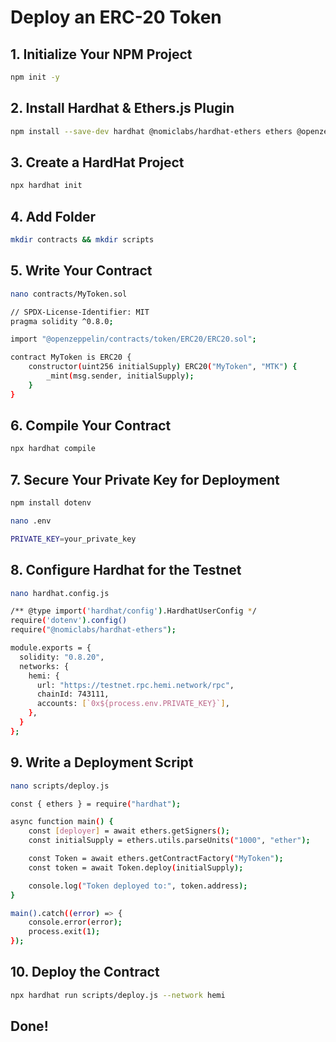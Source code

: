 # Deploy an ERC-20 Token
## 1. Initialize Your NPM Project
```Bash
npm init -y
```
## 2. Install Hardhat & Ethers.js Plugin
```Bash
npm install --save-dev hardhat @nomiclabs/hardhat-ethers ethers @openzeppelin/contracts
```
## 3. Create a HardHat Project
```Bash
npx hardhat init
```
## 4. Add Folder
```Bash
mkdir contracts && mkdir scripts
```
## 5. Write Your Contract
```Bash
nano contracts/MyToken.sol
```
```Bash
// SPDX-License-Identifier: MIT
pragma solidity ^0.8.0;

import "@openzeppelin/contracts/token/ERC20/ERC20.sol";

contract MyToken is ERC20 {
    constructor(uint256 initialSupply) ERC20("MyToken", "MTK") {
        _mint(msg.sender, initialSupply);
    }
}
```
## 6. Compile Your Contract
```Bash
npx hardhat compile
```
## 7. Secure Your Private Key for Deployment
```Bash
npm install dotenv
```
```Bash
nano .env
```
```Bash
PRIVATE_KEY=your_private_key
```
## 8. Configure Hardhat for the Testnet
```Bash
nano hardhat.config.js
```
```Bash
/** @type import('hardhat/config').HardhatUserConfig */
require('dotenv').config()
require("@nomiclabs/hardhat-ethers");

module.exports = {
  solidity: "0.8.20",
  networks: {
    hemi: {
      url: "https://testnet.rpc.hemi.network/rpc",
      chainId: 743111,
      accounts: [`0x${process.env.PRIVATE_KEY}`],
    },
  }
};
```
## 9. Write a Deployment Script
```Bash
nano scripts/deploy.js
```
```Bash
const { ethers } = require("hardhat");

async function main() {
    const [deployer] = await ethers.getSigners();
    const initialSupply = ethers.utils.parseUnits("1000", "ether");

    const Token = await ethers.getContractFactory("MyToken");
    const token = await Token.deploy(initialSupply);

    console.log("Token deployed to:", token.address);
}

main().catch((error) => {
    console.error(error);
    process.exit(1);
});
```
## 10. Deploy the Contract
```Bash
npx hardhat run scripts/deploy.js --network hemi
```
## Done!

















